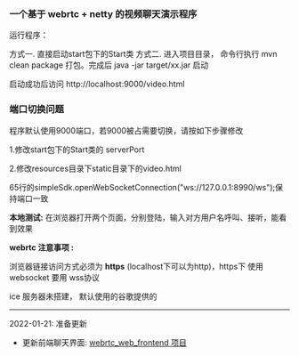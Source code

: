 ### 一个基于 webrtc + netty 的视频聊天演示程序

运行程序：

方式一. 直接启动start包下的Start类
方式二.  进入项目目录， 命令行执行 mvn clean package 打包。完成后  java -jar target/xx.jar  启动

 启动成功后访问 http://localhost:9000/video.html

### 端口切换问题
程序默认使用9000端口，若9000被占需要切换，请按如下步骤修改

1.修改start包下的Start类的 serverPort

2.修改resources目录下static目录下的video.html 

65行的simpleSdk.openWebSocketConnection("ws://127.0.0.1:8990/ws");保持端口一致

**本地测试:**  在浏览器打开两个页面，分别登陆，输入对方用户名呼叫、接听，能看到效果

**webrtc 注意事项 :**  

浏览器链接访问方式必须为 **https** (localhost下可以为http)，https下 使用 websocket  要用 wss协议

ice 服务器未搭建，  默认使用的谷歌提供的

---
2022-01-21: 准备更新
- 更新前端聊天界面: [webrtc_web_frontend 项目](https://github.com/rxf113/webrtc_web_frontend)